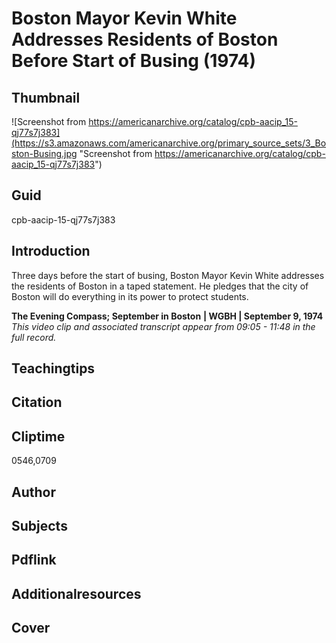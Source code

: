 # Boston Mayor Kevin White Addresses Residents of Boston Before Start of Busing (1974)

## Thumbnail

![Screenshot from https://americanarchive.org/catalog/cpb-aacip_15-qj77s7j383](https://s3.amazonaws.com/americanarchive.org/primary_source_sets/3_Boston-Busing.jpg "Screenshot from https://americanarchive.org/catalog/cpb-aacip_15-qj77s7j383")

## Guid
cpb-aacip-15-qj77s7j383

## Introduction

Three days before the start of busing, Boston Mayor Kevin White addresses the residents of Boston in a taped statement. He pledges that the city of Boston will do everything in its power to protect students. 

<b>The Evening Compass; September in Boston</b>
<b>| WGBH | September 9, 1974</b>
<i>This video clip and associated transcript appear from 09:05 - 11:48 in the full record.</i>

## Teachingtips

## Citation

## Cliptime

0546,0709

## Author
## Subjects
## Pdflink
## Additionalresources
## Cover

